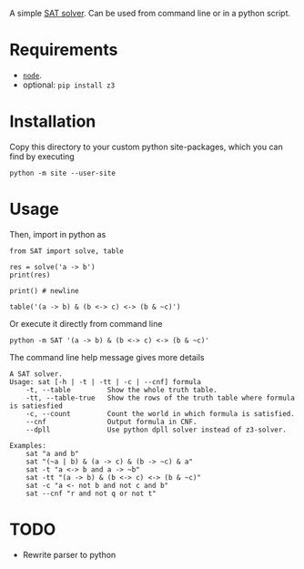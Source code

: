 A simple [SAT solver](https://en.wikipedia.org/wiki/SAT_solver). Can be used from command line or in a python script.

# Requirements
- [`node`](https://nodejs.org/en/download/).
- optional: `pip install z3`

# Installation
Copy this directory to your custom python site-packages, which you can find by executing
```
python -m site --user-site
```

# Usage
Then, import in python as
```
from SAT import solve, table

res = solve('a -> b')
print(res)

print() # newline

table('(a -> b) & (b <-> c) <-> (b & ~c)')
```

Or execute it directly from command line
```
python -m SAT '(a -> b) & (b <-> c) <-> (b & ~c)'
```

The command line help message gives more details
```
A SAT solver.
Usage: sat [-h | -t | -tt | -c | --cnf] formula
	-t, --table         Show the whole truth table.
	-tt, --table-true   Show the rows of the truth table where formula is satiesfied
	-c, --count         Count the world in which formula is satisfied.
	--cnf               Output formula in CNF.
	--dpll              Use python dpll solver instead of z3-solver.

Examples:
	sat "a and b"
	sat "(~a | b) & (a -> c) & (b -> ~c) & a"
	sat -t "a <-> b and a -> ~b"
	sat -tt "(a -> b) & (b <-> c) <-> (b & ~c)"
	sat -c "a <- not b and not c and b"
	sat --cnf "r and not q or not t"
```

# TODO
- Rewrite parser to python

